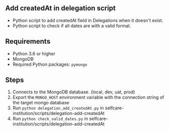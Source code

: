 ## Add createdAt in delegation script

- Python script to add createdAt field in Delegations when it doesn't exist.
- Python script to check if all dates are with a valid format.

## Requirements

- Python 3.6 or higher
- MongoDB
- Required Python packages: `pymongo`

## Steps

1. Connects to the MongoDB database. (local, dev, uat, prod)
2. Export the `MONGO_HOST` environment variable with the connection string of the target mongo database
3. Run `python delegation_add_createdAt.py` in selfcare-institution/scripts/delegation-add-createdAt
4. Run `python check_valid_dates.py` in selfcare-institution/scripts/delegation-add-createdAt


